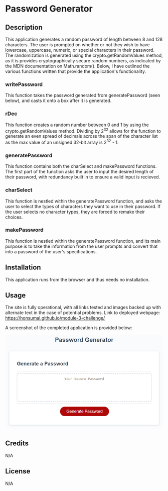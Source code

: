 # Password Generator

## Description

This application generates a random password of length between 8 and 128 characters. The user is prompted on whether or not they wish to have lowercase, uppercase, numeric, or special characters in their password. The randomization is generated using the crypto.getRandomValues method, as it is provides cryptographically secure random numbers, as indicated by the MDN documentation on Math.random(). Below, I have outlined the various functions written that provide the application's functionality.

### writePassword

This function takes the password generated from generatePassword (seen below), and casts it onto a box after it is generated.

### rDec
This function creates a random number between 0 and 1 by using the crypto.getRandomValues method. Dividing by 2<sup>32</sup> allows for the function to generate an even spread of decimals across the span of the character list as the max value of an unsigned 32-bit array is 2<sup>32</sup> - 1.

### generatePassword
This function contains both the charSelect and makePassword functions. The first part of the function asks the user to input the desired length of their password, with redundancy built in to ensure a valid input is recieved.

### charSelect
This function is nestled within the generatePassword function, and asks the user to select the types of characters they want to use in their password. If the user selects no character types, they are forced to remake their choices.

### makePassword
This function is nestled within the generatePassword function, and its main purpose is to take the information from the user prompts and convert that into a password of the user's specifications.

## Installation

This application runs from the browser and thus needs no installation.

## Usage
The site is fully operational, with all links tested and images backed up with alternate text in the case of potential problems. Link to deployed webpage: https://honsumal.github.io/module-3-challenge/

A screenshot of the completed application is provided below:

![Completed Webpage Image](/assets/images/finished-webpage.png)

## Credits

N/A

## License

N/A

